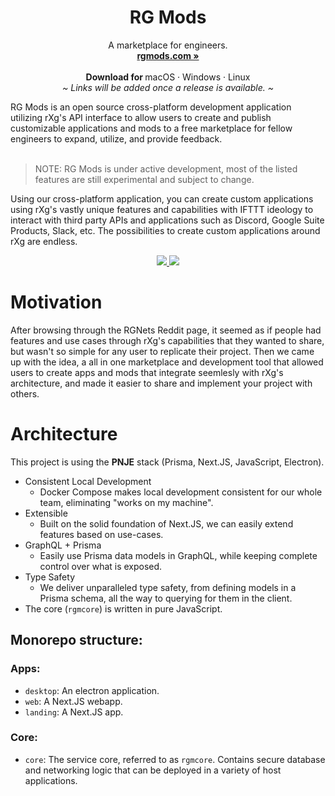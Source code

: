 <p align="center">
  <a href="#">
    
  </a>
  <p align="center">
   <!-- <img width="300" height="300" src="https://raw.githubusercontent.com/rgmods/.github/main/profile/rgmods.png" alt="Logo"> -->
  </p>
  <h1 align="center"><b>RG Mods</b></h1>
  <p align="center">
  A marketplace for engineers.
    <br />
    <a href="https://rgmods.com"><strong>rgmods.com »</strong></a>
    <br />
    <br />
    <b>Download for </b>
    macOS
    ·
    Windows
    ·
    Linux
    <br />
    <i>~ Links will be added once a release is available. ~</i>
  </p>
</p>
RG Mods is an open source cross-platform development application utilizing rXg's API interface to allow users to create and publish customizable applications and mods to a free marketplace for fellow engineers to expand, utilize, and provide feedback.
<br/>
<br/>

> NOTE: RG Mods is under active development, most of the listed features are still experimental and subject to change.

Using our cross-platform application, you can create custom applications using rXg's vastly unique features and capabilities with IFTTT ideology to interact with third party APIs and applications such as Discord, Google Suite Products, Slack, etc. The possibilities to create custom applications around rXg are endless.

<p align="center">
  <a href="">
    <img src="https://img.shields.io/discord/991906436948963489?label=Discord&color=5865F2" />
  </a>
  <img src="https://img.shields.io/static/v1?label=Licence&message=MIT&color=000" />
  <br />
</p>

# Motivation

After browsing through the RGNets Reddit page, it seemed as if people had features and use cases through rXg's capabilities that they wanted to share, but wasn't so simple for any user to replicate their project. Then we came up with the idea, a all in one marketplace and development tool that allowed users to create apps and mods that integrate seemlesly with rXg's architecture, and made it easier to share and implement your project with others.

# Architecture

This project is using the **PNJE** stack (Prisma, Next.JS, JavaScript, Electron).

- Consistent Local Development
  - Docker Compose makes local development consistent for our whole team, eliminating "works on my machine".
- Extensible
  - Built on the solid foundation of Next.JS, we can easily extend features based on use-cases.
- GraphQL + Prisma
  - Easily use Prisma data models in GraphQL, while keeping complete control over what is exposed.
- Type Safety
  - We deliver unparalleled type safety, from defining models in a Prisma schema, all the way to querying for them in the client.
- The core (`rgmcore`) is written in pure JavaScript.

## Monorepo structure:

### Apps:

- `desktop`: An electron application.
- `web`: A Next.JS webapp.
- `landing`: A Next.JS app.

### Core:

- `core`: The service core, referred to as `rgmcore`. Contains secure database and networking logic that can be deployed in a variety of host applications.
